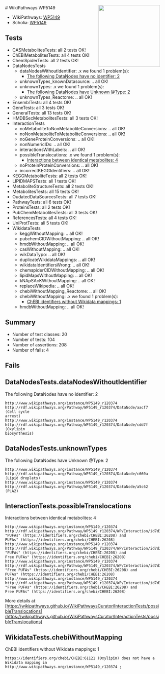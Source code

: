<img style="float: right; width: 200px" src="https://upload.wikimedia.org/wikipedia/commons/thumb/8/83/Wplogo_with_text_500.png/640px-Wplogo_with_text_500.png" />
# WikiPathways WP5149

* WikiPathways: [WP5149](https://new.wikipathways.org/pathways/WP5149)
* Scholia: [WP5149](https://scholia.toolforge.org/wikipathways/WP5149)
## Tests
* CASMetabolitesTests: all 2 tests OK!
* ChEBIMetabolitesTests: all 4 tests OK!
* ChemSpiderTests: all 2 tests OK!
* DataNodesTests
    * dataNodesWithoutIdentifier: .x we found 1 problem(s):
        * [The following DataNodes have no identifier: 2](#d2d32fa1)
    * unknownTypes_knownDatasource: .. all OK!
    * unknownTypes: .x we found 1 problem(s):
        * [The following DataNodes have Unknown @Type: 2](#839973e0)
    * unknownTypes_Reactome: .. all OK!
* EnsemblTests: all 4 tests OK!
* GeneTests: all 3 tests OK!
* GeneralTests: all 13 tests OK!
* HMDBSecMetabolitesTests: all 3 tests OK!
* InteractionTests
    * noMetaboliteToNonMetaboliteConversions: .. all OK!
    * noNonMetaboliteToMetaboliteConversions: .. all OK!
    * noGeneProteinConversions: .. all OK!
    * nonNumericIDs: .. all OK!
    * interactionsWithLabels: .. all OK!
    * possibleTranslocations: .x we found 1 problem(s):
        * [Interactions between identical metabolites: 4](#d59038c7)
    * noProteinProteinConversions: .. all OK!
    * incorrectKEGGIdentifiers: .. all OK!
* KEGGMetaboliteTests: all 2 tests OK!
* LIPIDMAPSTests: all 1 tests OK!
* MetaboliteStructureTests: all 2 tests OK!
* MetabolitesTests: all 15 tests OK!
* OudatedDataSourcesTests: all 7 tests OK!
* PathwayTests: all 6 tests OK!
* ProteinsTests: all 2 tests OK!
* PubChemMetabolitesTests: all 3 tests OK!
* ReferencesTests: all 4 tests OK!
* UniProtTests: all 5 tests OK!
* WikidataTests
    * keggWithoutMapping: .. all OK!
    * pubchemCIDWithoutMapping: .. all OK!
    * hmdbWithoutMapping: .. all OK!
    * casWithoutMapping: .. all OK!
    * wikDataTypo: .. all OK!
    * duplicateWikidataMappings: .. all OK!
    * wikidataIdentifiersWrong: .. all OK!
    * chemspiderCIDWithoutMapping: .. all OK!
    * lipidMapsWithoutMapping: .. all OK!
    * kNApSAcKWithoutMapping: .. all OK!
    * replaceWikipedia: .. all OK!
    * chebiWithoutMapping_Reactome: .. all OK!
    * chebiWithoutMapping: .x we found 1 problem(s):
        * [ChEBI identifiers without Wikidata mappings: 1](#a8d554cd)
    * hmdbWithoutMapping: .. all OK!


## Summary

* Number of test classes: 20
* Number of tests: 104
* Number of assertions: 208
* Number of fails: 4

## Fails

<a name="d2d32fa1" />

## DataNodesTests.dataNodesWithoutIdentifier

The following DataNodes have no identifier: 2
```
http://www.wikipathways.org/instance/WP5149_r120374 http://rdf.wikipathways.org/Pathway/WP5149_r120374/DataNode/aacf7 (Cell cycle
arrest)
http://www.wikipathways.org/instance/WP5149_r120374 http://rdf.wikipathways.org/Pathway/WP5149_r120374/DataNode/cdd7f (Oxylipin
biosynthesis)
```

<a name="839973e0" />

## DataNodesTests.unknownTypes

The following DataNodes have Unknown @Type: 2
```
http://www.wikipathways.org/instance/WP5149_r120374 http://rdf.wikipathways.org/Pathway/WP5149_r120374/DataNode/c660a (Lipid droplets)
http://www.wikipathways.org/instance/WP5149_r120374 http://rdf.wikipathways.org/Pathway/WP5149_r120374/DataNode/a5c62 (PLA2)
```

<a name="d59038c7" />

## InteractionTests.possibleTranslocations

Interactions between identical metabolites: 4
```
http://www.wikipathways.org/instance/WP5149_r120374 http://rdf.wikipathways.org/Pathway/WP5149_r120374/WP/Interaction/id7d3c36af "PUFAs" (https://identifiers.org/chebi/CHEBI:26208) and 
PUFAs" (https://identifiers.org/chebi/CHEBI:26208)
http://www.wikipathways.org/instance/WP5149_r120374 http://rdf.wikipathways.org/Pathway/WP5149_r120374/WP/Interaction/id7d3c36af "PUFAs" (https://identifiers.org/chebi/CHEBI:26208) and 
Free PUFAs" (https://identifiers.org/chebi/CHEBI:26208)
http://www.wikipathways.org/instance/WP5149_r120374 http://rdf.wikipathways.org/Pathway/WP5149_r120374/WP/Interaction/id7d3c36af "Free PUFAs" (https://identifiers.org/chebi/CHEBI:26208) and 
PUFAs" (https://identifiers.org/chebi/CHEBI:26208)
http://www.wikipathways.org/instance/WP5149_r120374 http://rdf.wikipathways.org/Pathway/WP5149_r120374/WP/Interaction/id7d3c36af "Free PUFAs" (https://identifiers.org/chebi/CHEBI:26208) and 
Free PUFAs" (https://identifiers.org/chebi/CHEBI:26208)
```

More details at [https://wikipathways.github.io/WikiPathwaysCurator/InteractionTests/possibleTranslocations](https://wikipathways.github.io/WikiPathwaysCurator/InteractionTests/possibleTranslocations)

<a name="a8d554cd" />

## WikidataTests.chebiWithoutMapping

ChEBI identifiers without Wikidata mappings: 1
```
https://identifiers.org/chebi/CHEBI:61121 (Oxylipin) does not have a Wikidata mapping in http://www.wikipathways.org/instance/WP5149_r120374 ; 
```

